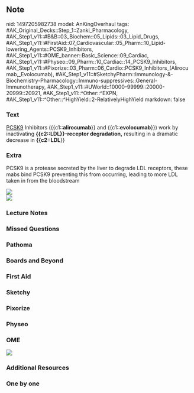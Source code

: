 ## Note
nid: 1497205982738
model: AnKingOverhaul
tags: #AK_Original_Decks::Step_1::Zanki_Pharmacology, #AK_Step1_v11::#B&B::03_Biochem::05_Lipids::03_Lipid_Drugs, #AK_Step1_v11::#FirstAid::07_Cardiovascular::05_Pharm::10_Lipid-lowering_Agents::PCSK9_Inhibitors, #AK_Step1_v11::#OME_banner::Basic_Science::09_Cardiac, #AK_Step1_v11::#Physeo::09_Pharm::10_Cardiac::14_PCSK9_Inhibitors, #AK_Step1_v11::#Pixorize::03_Pharm::06_Cardio::PCSK9_Inhibitors_(Alirocumab,_Evolocumab), #AK_Step1_v11::#SketchyPharm::Immunology-&-Biochemistry-Pharmacology::Immuno-suppressives::General-Immunotherapy, #AK_Step1_v11::#UWorld::10000-99999::20000-20999::20921, #AK_Step1_v11::^Other::^EXPN, #AK_Step1_v11::^Other::^HighYield::2-RelativelyHighYield
markdown: false

### Text
<div>
  <u>PCSK9</u> Inhibitors ({{c1::<b>alirocumab</b>}} and
  {{c1::<b>evolocumab</b>}}) work by inactivating
  <b>{{c2::LDL}}-receptor degradation</b><b>,</b> resulting in a
  dramatic decrease in <b>{{c2::LDL</b>}}
</div>

### Extra
<span style="-webkit-tap-highlight-color: rgba(0, 0, 0, 0);">PCSK9
is a protease secreted by the liver to degrade LDL receptors, these
mabs bind PCSK9 preventing this from occurring, leading to more LDL
taken in from the bloodstream</span>
<div>
  <img src="paste-284c34437b187bfcbb7ab36ba21dccfa5a55db6b.jpg">
  <div><img src=
  "paste-0f8964e397f8541d6f9b7c8d1980800752f03cf0.jpg"></div>
</div>

### Lecture Notes


### Missed Questions


### Pathoma


### Boards and Beyond


### First Aid


### Sketchy


### Pixorize


### Physeo


### OME
<div class="ome-widget">
  <a href="https://onlinemeded.org/spa/cardiac?ref=anki"><img src=
  "_OME_AnkiFlashcards_Topic_6.png"></a>
</div>

### Additional Resources


### One by one

